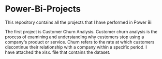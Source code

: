 # Power-Bi-Projects
This repository contains all the projects that I have performed in Power Bi

The first project is Customer Churn Analysis. 
Customer churn analysis is the process of examining and understanding why customers stop using a company's product or service. Churn refers to the rate at which customers discontinue their relationship with a company within a specific period.
I have attached the xlsx. file that contains the dataset. 

